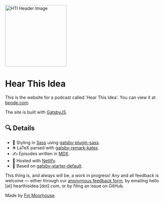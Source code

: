 <img src="static/hti-yellow.png" alt="HTI Header Image" width="200" height="200"  />

# Hear This Idea

This is the website for a podcast called 'Hear This Idea'. You can view it at [bpode.com](https://www.bpode.com).

The site is built with [GatsbyJS](https://www.gatsbyjs.org/).

## 🔍 Details

- 🎨 Styling in [Sass](https://sass-lang.com/) using [gatsby-plugin-sass](https://www.gatsbyjs.org/packages/gatsby-plugin-sass/).
- ➕ LaTeX parsed with [gatsby-remark-katex](https://www.gatsbyjs.org/packages/gatsby-remark-katex/).
- ✍️ Episodes written in [MDX](https://github.com/mdx-js/mdx).
- 💾 Hosted with [Netlify](https://www.netlify.com/).
- 🧱 Based on [gatsby-starter-default](https://www.gatsbyjs.org/starters/gatsbyjs/gatsby-starter-default/).

This thing is, and always will be, a work in progress! Any and all feedback is welcome — either through our [anonymous feedback form](https://forms.gle/TvDjN1f7wRgGokfy8), by emailing hello [at] hearthisidea [dot] com, or by filing an issue on GitHub.

Made by [Fin Moorhouse](https://www.finmoorhouse.com/).

